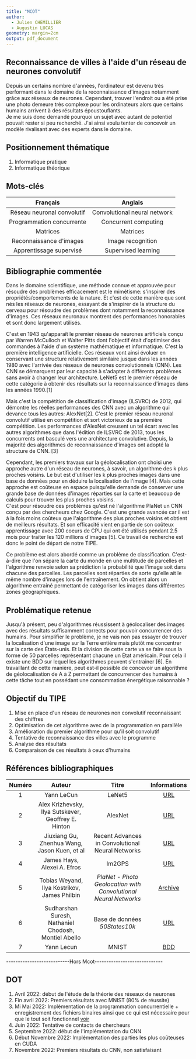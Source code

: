 ```yaml
---
title: "MCOT"
author:
  - Julien CHEMILLIER
  - Augustin LUCAS
geometry: margin=2cm
output: pdf_document
---
```


## Reconnaissance de villes à l'aide d'un réseau de neurones convolutif
Depuis un certains nombre d'années, l'ordinateur est devenu très performant dans le domaine de la reconnaissance d'images notamment grâce aux réseaux de neurones. Cependant, trouver l'endroit ou a été prise une photo demeure très complexe pour les ordinateurs alors que certains humains arrivent à des résultats époustouflants.  
Je me suis donc demandé pourquoi un sujet avec autant de potentiel pouvait rester si peu recherché. J'ai ainsi voulu tenter de concevoir un modèle rivalisant avec des experts dans le domaine.  

## Positionnement thématique

1. Informatique pratique
2. Informatique théorique

## Mots-clés
Français | Anglais
:---:|:---:
Réseau neuronal convolutif | Convolutional neural network
Programmation concurrente | Concurrent computing
Matrices | Matrices
Reconnaissance d'images | Image recognition
Apprentissage supervisé | Supervised learning

## Bibliographie commentée

Dans le domaine scientifique, une méthode connue et approuvée pour résoudre des problèmes efficacement est le mimétisme: s'inspirer des propriétés/comportements de la nature. Et c'est de cette manière que sont nés les réseaux de neurones, essayant de s'inspirer de la structure du cerveau pour résoudre des problèmes dont notamment la reconnaissance d'images. Ces réseaux neuronaux montrent des performances honorables et sont donc largement utilisés. 

C'est en 1943 qu'apparaît le premier réseau de neurones artificiels conçu par Warren McCulloch et Walter Pitts dont l'objectif était d'optimiser des commandes à l'aide d'un système mathématique et informatique. C'est la première intelligence artificielle. Ces réseaux vont ainsi évoluer en conservant une structure relativement similaire jusque dans les années 1980 avec l'arrivée des réseaux de neurones convolutionnels (CNN). Les CNN se démarquent par leur capacité à s'adapter à différents problèmes sans avoir à changer leur architecture. LeNet5 est le premier réseau de cette catégorie à obtenir des résultats sur la reconnaissance d'images dans les années 1990.[1] 

Mais c'est la compétition de classification d'image (ILSVRC) de 2012, qui démontre les réelles performances des CNN avec un algorithme qui devance tous les autres: AlexNet[2]. C'est le premier réseau neuronal convolutif utilisé en compétition et sort victorieux de sa première compétition. Les performances d'AlexNet creusent un tel écart avec les autres algorithmes que dans l'édition de ILSVRC de 2013, tous les concurrents ont basculé vers une architecture convolutive.
Depuis, la majorité des algorithmes de reconnaissance d'images ont adopté la structure de CNN. [3] 

Cependant, les premiers travaux sur la géolocalisation ont choisi une approche autre d'un réseau de neurones, à savoir, un algorithme des k plus proches voisins. Le but est d'utiliser les k plus proches images dans une base de données pour en déduire la localisation de l'image [4]. Mais cette approche est coûteuse en espace puisqu'elle demande de conserver une grande base de données d'images réparties sur la carte et beaucoup de calculs pour trouver les plus proches voisins.  
C'est pour résoudre ces problèmes qu'est né l'algorithme PlaNet un CNN conçu par des chercheurs chez Google. C'est une grande avancée car il est à la fois moins coûteux que l'algorithme des plus proches voisins et obtient de meilleurs résultats. Et son efficacité vient en partie de son coûteux apprentissage avec 200 coeurs de CPU qui ont été utilisés pendant 2.5 mois pour traiter les 120 millions d'images [5]. Ce travail de recherche est donc le point de départ de notre TIPE. 

Ce problème est alors abordé comme un problème de classification. C'est-à-dire que l'on sépare la carte du monde en une multitude de parcelles et l'algorithme renvoie selon sa prédiction la probabilité que l'image soit dans chacune des parcelles. Les parcelles sont réparties de sorte qu'elle ait le même nombre d'images lors de l'entraînement. On obtient alors un algorithme entrainé permettant de catégoriser les images dans différentes zones géographiques.

## Problématique retenue 
Jusqu'à présent, peu d'algorithmes réussissent à géolocaliser des images avec des résultats suffisamment corrects pour pouvoir concurrencer des humains. Pour simplifier le problème, je ne vais non pas essayer de trouver la localisation d'une image sur la Terre entière mais plutôt me concentrer sur la carte des États-unis. Et la division de cette carte va se faire sous la forme de 50 parcelles représentant chacune un État américain. Pour cela il existe une BDD sur lequel les algorithmes peuvent s'entrainer [6].
En travaillant de cette manière, peut est-il possible de concevoir un algorithme de géolocalisation de A à Z permettant de concurrencer des humains à cette tâche tout en possédant une consommation énergétique raisonnable ?

## Objectif du TIPE
1. Mise en place d'un réseau de neurones non convolutif reconnaissant des chiffres
2. Optimisation de cet algorithme avec de la programmation en parallèle 
3. Amélioration du premier algorithme pour qu'il soit convolutif
4. Tentative de reconnaissance des villes avec le programme
5. Analyse des résultats
6. Comparaison de ces résultats à ceux d'humains


## Références bibliographiques
Numéro | Auteur | Titre | Informations
:---:|:---:|:---:|:---:
1 | Yann LeCun | LeNet5 | [URL](http://yann.lecun.com/exdb/lenet/index.html)
2 | Alex Krizhevsky, Ilya Sutskever, Geoffrey E. Hinton| AlexNet | [URL](https://papers.nips.cc/paper/2012/file/c399862d3b9d6b76c8436e924a68c45b-Paper.pdf)
3 | Jiuxiang Gu, Zhenhua Wang, Jason Kuen, et al| Recent Advances in Convolutional Neural Networks | [URL](https://arxiv.org/pdf/1512.07108.pdf%C3%A3%E2%82%AC%E2%80%9A)
4 | James Hays, Alexei A. Efros | Im2GPS | [URL](http://graphics.cs.cmu.edu/projects/im2gps/im2gps.pdf)
5 | Tobias Weyand, Ilya Kostrikov, James Philbin | _PlaNet - Photo Geolocation with Convolutional Neural Networks_ | [Archive](https://arxiv.org/abs/1602.05314)
6 | Sudharshan Suresh, Nathaniel Chodosh, Montiel Abello | Base de données _50States10k_ |  [URL](https://arxiv.org/pdf/1810.03077.pdf#Hfootnote.2)
7 |Yann Lecun | MNIST | [BDD](http://yann.lecun.com/exdb/mnist/)


---------------------------Hors Mcot-----------------------------


## DOT
1. Avril 2022: début de l'étude de la théorie des réseaux de neurones
2. Fin avril 2022: Premiers résultats avec MNIST (80% de réussite)
3. Mi Mai 2022: Implémentation de la programmation concurrentielle + enregistrement des fichiers binaires ainsi que ce qui est nécessaire pour que le tout soit fonctionnel [voir](https://tipe.augustin64.fr/mnist)
4. Juin 2022: Tentative de contacts de chercheurs
4. Septembre 2022: début de l'implémentation du CNN
5. Début Novembre 2022: Implémentation des parties les plus coûteuses en CUDA
6. Novembre 2022: Premiers résultats du CNN, non satisfaisant

